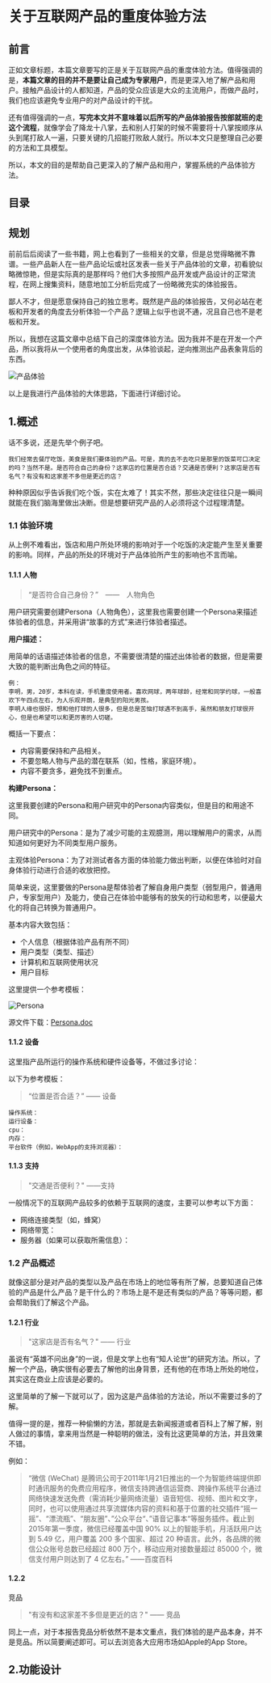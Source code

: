 # 关于互联网产品的重度体验方法

## 前言 ##

正如文章标题，本篇文章要写的正是关于互联网产品的重度体验方法。值得强调的是，**本篇文章的目的并不是要让自己成为专家用户**，而是更深入地了解产品和用户。接触产品设计的人都知道，产品的受众应该是大众的主流用户，而做产品时，我们也应该避免专业用户的对产品设计的干扰。

还有值得强调的一点，**写完本文并不意味着以后所写的产品体验报告按部就班的走这个流程**，就像学会了降龙十八掌，去和别人打架的时候不需要将十八掌按顺序从头到尾打敌人一遍，只要关键的几招能打败敌人就行。所以本文只是整理自己必要的方法和工具模型。

所以，本文的目的是帮助自己更深入的了解产品和用户，掌握系统的产品体验方法。

## 目录 ##

## 规划 ##

前前后后阅读了一些书籍，网上也看到了一些相关的文章，但是总觉得略微不靠谱。一些产品新人在一些产品论坛或社区发表一些关于产品体验的文章，初看貌似略微惊艳，但是实际真的是那样吗？他们大多按照产品开发或产品设计的正常流程，在网上搜集资料，随意地加工分析后完成了一份略微充实的体验报告。

鄙人不才，但是愿意保持自己的独立思考。既然是产品的体验报告，又何必站在老板和开发者的角度去分析体验一个产品？逻辑上似乎也说不通，况且自己也不是老板和开发。

所以，我想在这篇文章中总结下自己的深度体验方法。因为我并不是在开发一个产品，所以我将从一个使用者的角度出发，从体验谈起，逆向推测出产品表象背后的东西。

![产品体验](http://o6ffmzmqs.bkt.clouddn.com/img/articles/02-001.png?watermark/2/text/dWFueGkuY29t/font/5a6L5L2T/fontsize/250/fill/IzY5Njk2OQ==/dissolve/100/gravity/SouthEast/dx/10/dy/10)

以上是我进行产品体验的大体思路，下面进行详细讨论。

## 1.概述 ##

话不多说，还是先举个例子吧。

	我们经常去餐厅吃饭，美食是我们要体验的产品。可是，真的去不去吃只是那里的饭菜可口决定的吗？当然不是。是否符合自己的身份？这家店的位置是否合适？交通是否便利？这家店是否有名气？有没有和这家差不多但是更近的店？

种种原因似乎告诉我们吃个饭，实在太难了！其实不然，那些决定往往只是一瞬间就能在我们脑海里做出决断。但是想要研究产品的人必须将这个过程理清楚。

### 1.1 体验环境 ###

从上例不难看出，饭店和用户所处环境的影响对于一个吃饭的决定能产生至关重要的影响。同样，产品的所处的环境对于产品体验所产生的影响也不言而喻。

#### 1.1.1 人物 ####

>“是否符合自己身份？”　——　人物角色

用户研究需要创建Persona（人物角色），这里我也需要创建一个Persona来描述体验者的信息，并采用讲“故事的方式”来进行体验者描述。

**用户描述：**

用简单的话语描述体验者的信息，不需要很清楚的描述出体验者的数据，但是需要大致的能判断出角色之间的特征。

	例：
	李明，男，20岁，本科在读，手机重度使用者。喜欢网球，两年球龄，经常和同学约球，一般喜欢下午四点左右，为人乐观开朗，是典型的阳光男孩。
	李明人缘也很好，想和他打球的人很多，但是总是苦恼打球遇不到高手，虽然和朋友打球很开心，但是也希望可以和更厉害的人切磋。

概括一下要点：

- 内容需要保持和产品相关。
- 不要忽略人物与产品的潜在联系（如，性格，家庭环境）。
- 内容不要贪多，避免找不到重点。

**构建Persona：**

这里我要创建的Persona和用户研究中的Persona内容类似，但是目的和用途不同。

用户研究中的Persona：是为了减少可能的主观臆测，用以理解用户的需求，从而知道如何更好为不同类型用户服务。

主观体验Persona：为了对测试者各方面的体验能力做出判断，以便在体验时对自身体验行动进行合适的收放把控。

简单来说，这里要做的Persona是帮体验者了解自身用户类型（弱型用户，普通用户，专家型用户）及能力，使自己在体验中能够有的放矢的行动和思考，以便最大化的将自己转换为普通用户。

基本内容大致包括：

- 个人信息（根据体验产品有所不同）
- 用户类型（类型、描述）
- 计算机和互联网使用状况
- 用户目标

这里提供一个参考模板：

![Persona](http://o6ffmzmqs.bkt.clouddn.com/img/articles/02-002.png?watermark/2/text/dWFueGkuY29t/font/5a6L5L2T/fontsize/250/fill/IzY5Njk2OQ==/dissolve/100/gravity/SouthEast/dx/10/dy/10)

源文件下载：[Persona.doc](http://o6ffmzmqs.bkt.clouddn.com/%5Buanxi.com%5DPersona.doc)

#### 1.1.2 设备 ####

这里指产品所运行的操作系统和硬件设备等，不做过多讨论：

以下为参考模板：

>“位置是否合适？” —— 设备

	操作系统：
	运行设备：
	cpu：
	内存：
	平台软件（例如，WebApp的支持浏览器）：

#### 1.1.3 支持 ####

>"交通是否便利？" ——支持

一般情况下的互联网产品较多的依赖于互联网的速度，主要可以参考以下方面：

- 网络连接类型（如，蜂窝）
- 网络带宽：
- 服务器（如果可以获取所需信息）：

### 1.2 产品概述 ###

就像这部分是对产品的类型以及产品在市场上的地位等有所了解，总要知道自己体验的产品是什么产品？是干什么的？市场上是不是还有类似的产品？等等问题，都会帮助我们了解这个产品。

#### 1.2.1 行业 ####

>"这家店是否有名气？" —— 行业

虽说有“英雄不问出身”的一说，但是文学上也有“知人论世”的研究方法。所以，了解一个产品，确实很有必要去了解他的出身背景，还有他的在市场上所处的地位，其实这在商业上应该是必要的。

这里简单的了解一下就可以了，因为这是产品体验的方法论，所以不需要过多的了解。

值得一提的是，推荐一种偷懒的方法，那就是去新闻报道或者百科上了解了解，别人做过的事情，拿来用当然是一种聪明的做法，没有比这更简单的方法，并且效果不错。

例如：

>“微信 (WeChat) 是腾讯公司于2011年1月21日推出的一个为智能终端提供即时通讯服务的免费应用程序，微信支持跨通信运营商、跨操作系统平台通过网络快速发送免费（需消耗少量网络流量）语音短信、视频、图片和文字，同时，也可以使用通过共享流媒体内容的资料和基于位置的社交插件“摇一摇”、“漂流瓶”、“朋友圈”、”公众平台“、”语音记事本“等服务插件。截止到2015年第一季度，微信已经覆盖中国 90% 以上的智能手机，月活跃用户达到 5.49 亿，用户覆盖 200 多个国家、超过 20 种语言。此外，各品牌的微信公众账号总数已经超过 800 万个，移动应用对接数量超过 85000 个，微信支付用户则达到了 4 亿左右。” ——百度百科

#### 1.2.2 ####

竞品

>"有没有和这家差不多但是更近的店？" —— 竞品

同上一点，对于本报告竞品分析依然不是本文重点，我们体验的是产品本身，并不是竞品。所以简要阐述即可。可以去浏览各大应用市场如Apple的App Store。

## 2.功能设计 ##














